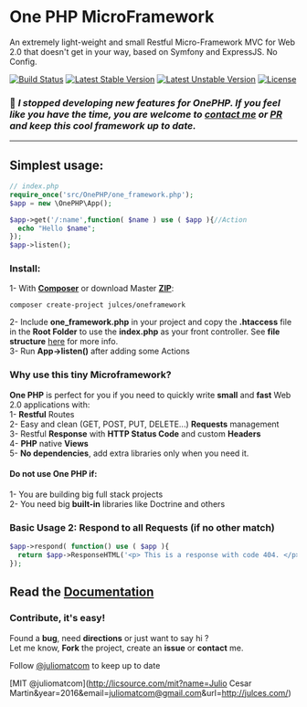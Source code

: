 # One PHP MicroFramework
An extremely light-weight and small Restful Micro-Framework MVC for Web 2.0 that doesn't get in your way, based on Symfony and ExpressJS. No Config.

[![Build Status](https://travis-ci.org/juliomatcom/one-php-microframework.svg?branch=master)](https://travis-ci.org/juliomatcom/one-php-microframework)
[![Latest Stable Version](https://poser.pugx.org/julces/oneframework/v/stable)](https://packagist.org/packages/julces/oneframework)
[![Latest Unstable Version](https://poser.pugx.org/julces/oneframework/v/unstable)](https://packagist.org/packages/julces/oneframework)
[![License](https://poser.pugx.org/julces/oneframework/license)](https://packagist.org/packages/julces/oneframework)

### :loudspeaker: *I stopped developing new features for OnePHP. If you feel like you have the time, you are welcome to [contact me](https://twitter.com/juliomatcom) or [PR](https://github.com/juliomatcom/one-php-microframework/pulls) and keep this cool framework up to date.*
---
## Simplest usage:
```php
// index.php
require_once('src/OnePHP/one_framework.php');
$app = new \OnePHP\App();

$app->get('/:name',function( $name ) use ( $app ){//Action
  echo "Hello $name";
});
$app->listen();
```

### Install:
1- With [**Composer**](https://getcomposer.org/ "download Composer") or download Master [**ZIP**](https://github.com/juliomatcom/one-php-microframework/archive/master.zip "download One PHP Master version"):
```
composer create-project julces/oneframework
```   
2- Include **one_framework.php** in your project and copy the **.htaccess** file in the **Root Folder** to use the **index.php** as your front controller. See **file structure**  [here](docs/structure.md)  for more info.  
3- Run **App->listen()** after adding some Actions  

### Why use this tiny Microframework?
**One PHP** is perfect for you if you need to quickly write **small** and **fast** Web 2.0 applications with:   
1- **Restful** Routes   
2- Easy and clean (GET, POST, PUT, DELETE...) **Requests** management   
3- Restful **Response** with **HTTP Status Code** and custom **Headers**   
4- **PHP** native **Views**   
5- **No dependencies**, add extra libraries only when you need it.  
#### Do not use One PHP if:
1- You are building big full stack projects   
2- You need big **built-in** libraries like Doctrine and others   




### Basic Usage 2: Respond to all Requests (if no other match)
```php
$app->respond( function() use ( $app ){
  return $app->ResponseHTML('<p> This is a response with code 404. </p>', 404);
});
```

## Read the [Documentation](docs/contents.md "Documentation")

### Contribute, it's easy!
Found a **bug**, need **directions**
or just want to say hi ?    
Let me know, **Fork** the project, create an **issue** or **contact** me.   

Follow [@juliomatcom](https://twitter.com/juliomatcom    "News and updates") to keep up to date

[MIT @juliomatcom](http://licsource.com/mit?name=Julio Cesar Martin&year=2016&email=juliomatcom@gmail.com&url=http://julces.com/)
